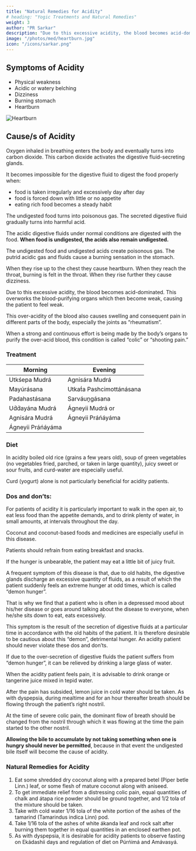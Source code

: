 ```yaml
---
title: "Natural Remedies for Acidity"
# heading: "Yogic Treatments and Natural Remedies"
weight: 3
author: "PR Sarkar"
description: "Due to this excessive acidity, the blood becomes acid-dominated. This overworks the blood-purifying organs"
image: "/photos/med/heartburn.jpg"
icon: "/icons/sarkar.png"
---
```



## Symptoms of Acidity

- Physical weakness
- Acidic or watery belching
- Dizziness
- Burning stomach
- Heartburn

![Heartburn](/photos/med/heartburn.jpg)


## Cause/s of Acidity

Oxygen inhaled in breathing enters the body and eventually turns into carbon dioxide. This carbon dioxide activates the digestive fluid-secreting glands. 

It becomes impossible for the digestive fluid to digest the food properly when:
- food is taken irregularly and excessively day after day
- food is forced down with little or no appetite
- eating rich food becomes a steady habit

The undigested food turns into poisonous gas. The secreted digestive fluid gradually turns into harmful acid.

The acidic digestive fluids under normal conditions are digested with the food. **When food is undigested, the acids also remain undigested.**

The undigested food and undigested acids create poisonous gas. The putrid acidic gas and fluids cause a burning sensation in the stomach. 

When they rise up to the chest they cause heartburn. When they reach the throat, burning is felt in the throat. When they rise further they cause dizziness.

Due to this excessive acidity, the blood becomes acid-dominated. This overworks the blood-purifying organs which then become weak, causing the patient to feel weak.

This over-acidity of the blood also causes swelling and consequent pain in different parts of the body, especially the joints as “rheumatism”.

When a strong and continuous effort is being made by the body’s organs to purify the over-acid blood, this condition is called “colic” or “shooting pain.”

<!-- 
### Do's When Having Acidity

- Eat:
  - coconut food 
  - green veg soup 
  - boiled old rice 
  - sweet/sour fruits 
  - curd water 
- Eat less 
- Walk in open air 
- Drink lots of water
  - Drinking of water or orange juice for demon hunger
- Change nostril flow during demon hunger 
- Fasting 


### Don'ts When Having Acidity

- Don't eat breakfast and snacks 
 -->

### Treatment


Morning | Evening
--- | ---
Utkśepa Mudrá | Agnisára Mudrá
Mayúrásana | Utkat́a Pashcimottánásana
Padahastásana | Sarváuṋgásana
Ud́d́ayána Mudrá | Ágneyii Mudrá or
Agnisára Mudrá | Ágneyii Práńáyáma
Ágneyii Práńáyáma | 



### Diet

In acidity boiled old rice (grains a few years old), soup of green vegetables (no vegetables fried, parched, or taken in large quantity), juicy sweet or sour fruits, and curd-water are especially useful. 

Curd (yogurt) alone is not particularly beneficial for acidity patients.


### Dos and don’ts:

For patients of acidity it is particularly important to walk in the open air, to eat less food than the appetite demands, and to drink plenty of water, in small amounts, at intervals throughout the day. 

Coconut and coconut-based foods and medicines are especially useful in this disease. 

Patients should refrain from eating breakfast and snacks. 

If the hunger is unbearable, the patient may eat a little bit of juicy fruit. 

A frequent symptom of this disease is that, due to old habits, the digestive glands discharge an excessive quantity of fluids, as a result of which the patient suddenly feels an extreme hunger at odd times, which is called “demon hunger”.

That is why we find that a patient who is often in a depressed mood about his/her disease or goes around talking about the disease to everyone, when he/she sits down to eat, eats excessively.

This symptom is the result of the secretion of digestive fluids at a particular time in accordance with the old habits of the patient. It is therefore desirable to be cautious about this “demon”, detrimental hunger. An acidity patient should never violate these dos and don’ts.

If due to the over-secretion of digestive fluids the patient suffers from “demon hunger”, it can be relieved by drinking a large glass of water.

When the acidity patient feels pain, it is advisable to drink orange or tangerine juice mixed in tepid water. 

After the pain has subsided, lemon juice in cold water should be taken. As with dyspepsia, during mealtime and for an hour thereafter breath should be flowing through the patient’s right nostril.

At the time of severe colic pain, the dominant flow of breath should be changed from the nostril through which it was flowing at the time the pain started to the other nostril.

**Allowing the bile to accumulate by not taking something when one is hungry should never be permitted**, because in that event the undigested bile itself will become the cause of acidity.


### Natural Remedies for Acidity

1. Eat some shredded dry coconut along with a prepared betel (Piper betle Linn.) leaf, or some flesh of mature coconut along with aniseed.
2. To get immediate relief from a distressing colic pain, equal quantities of chalk and átapa rice powder should be ground together, and 1/2 tola of the mixture should be taken.
3. Take with cold water 1/16 tola of the white portion of the ashes of the tamarind (Tamarindus indica Linn) pod.
4. Take 1/16 tola of the ashes of white ákanda leaf and rock salt after burning them together in equal quantities in an enclosed earthen pot.  
5. As with dyspepsia, it is desirable for acidity patients to observe fasting on Ekádashii days and regulation of diet on Púrńimá and Amávasyá.
